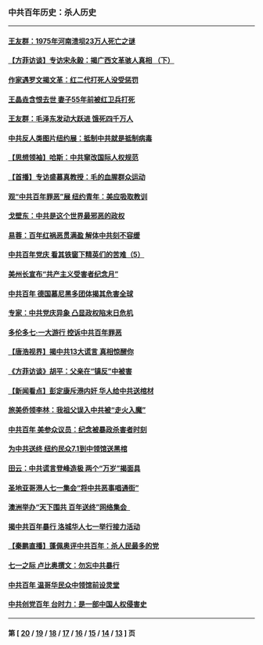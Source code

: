 ### 中共百年历史：杀人历史
---
#### [王友群：1975年河南溃坝23万人死亡之谜](../../pages/nf1176106/n13231576.md?09150430) 
#### [【方菲访谈】专访宋永毅：揭广西文革骇人真相 （下）](../../pages/nf1176106/n13209074.md?09150430) 
#### [作家遇罗文揭文革：红二代打死人没受惩罚](../../pages/nf1176106/n13205254.md?09150430) 
#### [王晶垚含恨去世 妻子55年前被红卫兵打死](../../pages/nf1176106/n13203590.md?09150430) 
#### [王友群：毛泽东发动大跃进 饿死四千万人](../../pages/nf1176106/n13177158.md?09150430) 
#### [中共反人类图片纽约展：抵制中共就是抵制病毒](../../pages/nf1176106/n13115371.md?09150430) 
#### [【思想领袖】哈斯：中共窜改国际人权规范](../../pages/nf1176106/n13053647.md?09150430) 
#### [【首播】专访盛慕真教授：毛的血腥群众运动](../../pages/nf1176106/n13091782.md?09150430) 
#### [观“中共百年罪恶”展 纽约青年：美应吸取教训](../../pages/nf1176106/n13085246.md?09150430) 
#### [戈壁东：中共是这个世界最邪恶的政权](../../pages/nf1176106/n13085641.md?09150430) 
#### [易蓉：百年红祸恶贯满盈 解体中共刻不容缓](../../pages/nf1176106/n13084455.md?09150430) 
#### [中共百年党庆 看其铁窗下精英们的苦难（5）](../../pages/nf1176106/n13076766.md?09150430) 
#### [美州长宣布“共产主义受害者纪念月”](../../pages/nf1176106/n13074024.md?09150430) 
#### [中共百年 德国慕尼黑多团体揭其危害全球](../../pages/nf1176106/n13068873.md?09150430) 
#### [专家：中共党庆异象 凸显政权陷末日危机](../../pages/nf1176106/n13067084.md?09150430) 
#### [多伦多七·一大游行 控诉中共百年罪恶](../../pages/nf1176106/n13062043.md?09150430) 
#### [【唐浩视界】揭中共13大谎言 真相惊醒你](../../pages/nf1176106/n13065208.md?09150430) 
#### [《方菲访谈》胡平：父亲在“镇反”中被害](../../pages/nf1176106/n13064114.md?09150430) 
#### [【新闻看点】彭定康斥港内奸 华人给中共送棺材](../../pages/nf1176106/n13064230.md?09150430) 
#### [旅美侨领李林：我祖父误入中共被“走火入魔”](../../pages/nf1176106/n13062777.md?09150430) 
#### [中共百年 美参众议员：纪念被暴政杀害者时刻](../../pages/nf1176106/n13063735.md?09150430) 
#### [为中共送终 纽约民众7.1到中领馆送黑棺](../../pages/nf1176106/n13062573.md?09150430) 
#### [田云：中共谎言登峰造极 两个“万岁”揭面具](../../pages/nf1176106/n13062013.md?09150430) 
#### [圣地亚哥港人七一集会“将中共恶事唱通街”](../../pages/nf1176106/n13062681.md?09150430) 
#### [澳洲举办“天下围共 百年送终”网络集会  ](../../pages/nf1176106/n13054366.md?09150430) 
#### [揭中共百年暴行 洛城华人七一举行接力活动](../../pages/nf1176106/n13061979.md?09150430) 
#### [【秦鹏直播】蓬佩奥评中共百年：杀人民最多的党](../../pages/nf1176106/n13061736.md?09150430) 
#### [七一之际 卢比奥撰文：勿忘中共暴行](../../pages/nf1176106/n13061044.md?09150430) 
#### [中共百年 温哥华民众中领馆前设灵堂](../../pages/nf1176106/n13061399.md?09150430) 
#### [中共创党百年 台时力：是一部中国人权侵害史](../../pages/nf1176106/n13060687.md?09150430) 

---
#### 第 [ [20](./20.md?09150430) / [19](./19.md?09150430) / [18](./18.md?09150430) / [17](./17.md?09150430) / [16](./16.md?09150430) / [15](./15.md?09150430) / [14](./14.md?09150430) / [13](./13.md?09150430) ] 页
